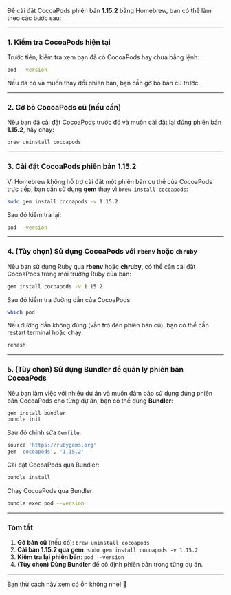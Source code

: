 Để cài đặt CocoaPods phiên bản **1.15.2** bằng Homebrew, bạn có thể làm theo các bước sau:

---

### **1. Kiểm tra CocoaPods hiện tại**
Trước tiên, kiểm tra xem bạn đã có CocoaPods hay chưa bằng lệnh:

```sh
pod --version
```

Nếu đã có và muốn thay đổi phiên bản, bạn cần gỡ bỏ bản cũ trước.

---

### **2. Gỡ bỏ CocoaPods cũ (nếu cần)**
Nếu bạn đã cài đặt CocoaPods trước đó và muốn cài đặt lại đúng phiên bản **1.15.2**, hãy chạy:

```sh
brew uninstall cocoapods
```

---

### **3. Cài đặt CocoaPods phiên bản 1.15.2**
Vì Homebrew không hỗ trợ cài đặt một phiên bản cụ thể của CocoaPods trực tiếp, bạn cần sử dụng **gem** thay vì `brew install cocoapods`:

```sh
sudo gem install cocoapods -v 1.15.2
```

Sau đó kiểm tra lại:

```sh
pod --version
```

---

### **4. (Tùy chọn) Sử dụng CocoaPods với `rbenv` hoặc `chruby`**
Nếu bạn sử dụng Ruby qua **rbenv** hoặc **chruby**, có thể cần cài đặt CocoaPods trong môi trường Ruby của bạn:

```sh
gem install cocoapods -v 1.15.2
```

Sau đó kiểm tra đường dẫn của CocoaPods:

```sh
which pod
```

Nếu đường dẫn không đúng (vẫn trỏ đến phiên bản cũ), bạn có thể cần restart terminal hoặc chạy:

```sh
rehash
```

---

### **5. (Tùy chọn) Sử dụng Bundler để quản lý phiên bản CocoaPods**
Nếu bạn làm việc với nhiều dự án và muốn đảm bảo sử dụng đúng phiên bản CocoaPods cho từng dự án, bạn có thể dùng **Bundler**:

```sh
gem install bundler
bundle init
```

Sau đó chỉnh sửa `Gemfile`:

```ruby
source 'https://rubygems.org'
gem 'cocoapods', '1.15.2'
```

Cài đặt CocoaPods qua Bundler:

```sh
bundle install
```

Chạy CocoaPods qua Bundler:

```sh
bundle exec pod --version
```

---

### **Tóm tắt**
1. **Gỡ bản cũ** (nếu có): `brew uninstall cocoapods`
2. **Cài bản 1.15.2 qua gem**: `sudo gem install cocoapods -v 1.15.2`
3. **Kiểm tra lại phiên bản**: `pod --version`
4. **(Tùy chọn) Dùng Bundler** để cố định phiên bản trong từng dự án.

---

Bạn thử cách này xem có ổn không nhé! 🚀
